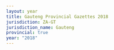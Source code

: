 ```yaml
---
layout: year
title: Gauteng Provincial Gazettes 2018
jurisdiction: ZA-GT
jurisdiction_name: Gauteng
provincial: true
year: "2018"
---
```

